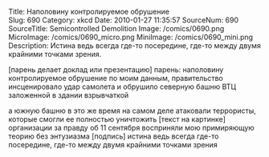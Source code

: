 Title: Наполовину контролируемое обрушение  
Slug: 690 
Category: xkcd 
Date: 2010-01-27 11:35:57 
SourceNum: 690 
SourceTitle: Semicontrolled Demolition 
Image: /comics/0690.png 
MicroImage: /comics/0690_micro.png 
MiniImage: /comics/0690_mini.png 
Description: Истина ведь всегда где-то посередине, где-то между двумя 
крайними точками зрения. 

[парень делает доклад или презентацию]
парень: наполовину контролируемое обрушение
по моим данным, правительство инсценировало
удар самолета и обрушило
северную башню ВТЦ заложенной в здании взрывчаткой

а южную башню в это же время на самом деле атаковали террористы,
которые смогли ее полностью уничтожить
[текст на картинке]
организации за правду об 11 сентября восприняли мою 
примиряющую теорию без энтузиазма
[подпись]
истина ведь всегда где-то посередине, где-то между двумя 
крайними точками зрения 